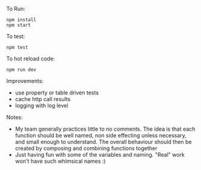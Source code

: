 To Run:
```
npm install
npm start
```

To test:
```
npm test
```

To hot reload code:
```
npm run dev
```

Improvements:
- use property or table driven tests
- cache http call results
- logging with log level


Notes:
- My team generally practices little to no comments. The idea is that each function should be well named, non side effecting unless necessary, and small enough to understand. The overall behaviour should then be created by composing and combining functions together
- Just having fun with some of the variables and naming. "Real" work won't have such whimsical names :)